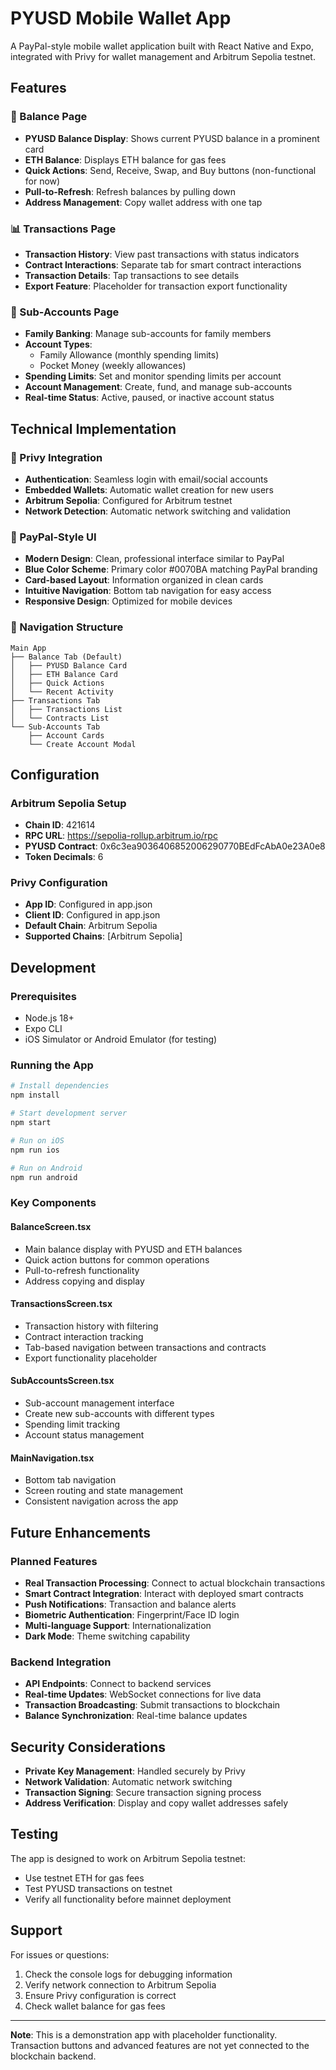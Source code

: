 # PYUSD Mobile Wallet App

A PayPal-style mobile wallet application built with React Native and Expo, integrated with Privy for wallet management and Arbitrum Sepolia testnet.

## Features

### 🏦 Balance Page
- **PYUSD Balance Display**: Shows current PYUSD balance in a prominent card
- **ETH Balance**: Displays ETH balance for gas fees
- **Quick Actions**: Send, Receive, Swap, and Buy buttons (non-functional for now)
- **Pull-to-Refresh**: Refresh balances by pulling down
- **Address Management**: Copy wallet address with one tap

### 📊 Transactions Page
- **Transaction History**: View past transactions with status indicators
- **Contract Interactions**: Separate tab for smart contract interactions
- **Transaction Details**: Tap transactions to see details
- **Export Feature**: Placeholder for transaction export functionality

### 👥 Sub-Accounts Page
- **Family Banking**: Manage sub-accounts for family members
- **Account Types**: 
  - Family Allowance (monthly spending limits)
  - Pocket Money (weekly allowances)
- **Spending Limits**: Set and monitor spending limits per account
- **Account Management**: Create, fund, and manage sub-accounts
- **Real-time Status**: Active, paused, or inactive account status

## Technical Implementation

### 🔗 Privy Integration
- **Authentication**: Seamless login with email/social accounts
- **Embedded Wallets**: Automatic wallet creation for new users
- **Arbitrum Sepolia**: Configured for Arbitrum testnet
- **Network Detection**: Automatic network switching and validation

### 🎨 PayPal-Style UI
- **Modern Design**: Clean, professional interface similar to PayPal
- **Blue Color Scheme**: Primary color #0070BA matching PayPal branding
- **Card-based Layout**: Information organized in clean cards
- **Intuitive Navigation**: Bottom tab navigation for easy access
- **Responsive Design**: Optimized for mobile devices

### 📱 Navigation Structure
```
Main App
├── Balance Tab (Default)
│   ├── PYUSD Balance Card
│   ├── ETH Balance Card
│   ├── Quick Actions
│   └── Recent Activity
├── Transactions Tab
│   ├── Transactions List
│   └── Contracts List
└── Sub-Accounts Tab
    ├── Account Cards
    └── Create Account Modal
```

## Configuration

### Arbitrum Sepolia Setup
- **Chain ID**: 421614
- **RPC URL**: https://sepolia-rollup.arbitrum.io/rpc
- **PYUSD Contract**: 0x6c3ea9036406852006290770BEdFcAbA0e23A0e8
- **Token Decimals**: 6

### Privy Configuration
- **App ID**: Configured in app.json
- **Client ID**: Configured in app.json
- **Default Chain**: Arbitrum Sepolia
- **Supported Chains**: [Arbitrum Sepolia]

## Development

### Prerequisites
- Node.js 18+
- Expo CLI
- iOS Simulator or Android Emulator (for testing)

### Running the App
```bash
# Install dependencies
npm install

# Start development server
npm start

# Run on iOS
npm run ios

# Run on Android
npm run android
```

### Key Components

#### BalanceScreen.tsx
- Main balance display with PYUSD and ETH balances
- Quick action buttons for common operations
- Pull-to-refresh functionality
- Address copying and display

#### TransactionsScreen.tsx
- Transaction history with filtering
- Contract interaction tracking
- Tab-based navigation between transactions and contracts
- Export functionality placeholder

#### SubAccountsScreen.tsx
- Sub-account management interface
- Create new sub-accounts with different types
- Spending limit tracking
- Account status management

#### MainNavigation.tsx
- Bottom tab navigation
- Screen routing and state management
- Consistent navigation across the app

## Future Enhancements

### Planned Features
- **Real Transaction Processing**: Connect to actual blockchain transactions
- **Smart Contract Integration**: Interact with deployed smart contracts
- **Push Notifications**: Transaction and balance alerts
- **Biometric Authentication**: Fingerprint/Face ID login
- **Multi-language Support**: Internationalization
- **Dark Mode**: Theme switching capability

### Backend Integration
- **API Endpoints**: Connect to backend services
- **Real-time Updates**: WebSocket connections for live data
- **Transaction Broadcasting**: Submit transactions to blockchain
- **Balance Synchronization**: Real-time balance updates

## Security Considerations

- **Private Key Management**: Handled securely by Privy
- **Network Validation**: Automatic network switching
- **Transaction Signing**: Secure transaction signing process
- **Address Verification**: Display and copy wallet addresses safely

## Testing

The app is designed to work on Arbitrum Sepolia testnet:
- Use testnet ETH for gas fees
- Test PYUSD transactions on testnet
- Verify all functionality before mainnet deployment

## Support

For issues or questions:
1. Check the console logs for debugging information
2. Verify network connection to Arbitrum Sepolia
3. Ensure Privy configuration is correct
4. Check wallet balance for gas fees

---

**Note**: This is a demonstration app with placeholder functionality. Transaction buttons and advanced features are not yet connected to the blockchain backend.
